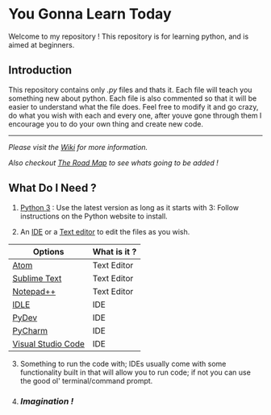 # You Gonna Learn Today
Welcome to my repository ! This repository is for learning python, and is aimed at beginners.

## Introduction
This repository contains only *.py* files and thats it. Each file will teach you something new about python. Each file is also commented so that it will be easier to understand what the file does. Feel free to modify it and go crazy, do what you wish with each and every one, after youve gone through them I encourage you to do your own thing and create new code.

***
*Please visit the [Wiki](https://github.com/Paulsify/You-Gonna-Learn-Today/wiki) for more information.*

*Also checkout [The Road Map](https://github.com/Paulsify/You-Gonna-Learn-Today/projects/2) to see whats going to be added !*
## What Do I Need ?
1. [Python 3](https://www.python.org/downloads/) : Use the latest version as long as it starts with 3: Follow instructions on the Python website to install.

2. An [IDE](https://en.wikipedia.org/wiki/Integrated_development_environment) or a [Text editor](https://en.wikipedia.org/wiki/Text_editor) to edit the files as you wish.

| Options | What is it ? |
| ----------- | ----------- |    
|[Atom](https://atom.io/)| Text Editor |  
|[Sublime Text](https://www.sublimetext.com/) | Text Editor |
|[Notepad++](https://notepad-plus-plus.org/)| Text Editor|
|[IDLE](https://docs.python.org/3/library/idle.html)| IDE|
|[PyDev](http://www.pydev.org/)|IDE|
|[PyCharm](https://www.jetbrains.com/pycharm/)|IDE|
|[Visual Studio Code](https://code.visualstudio.com/)|IDE|

3. Something to run the code with; IDEs usually come with some functionality built in that will allow you to run code; if not you can use the good ol' terminal/command prompt.

4. ### *Imagination !*
